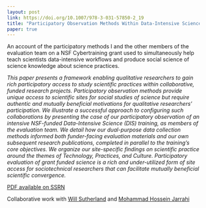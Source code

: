 ```yaml
---
layout: post
link: https://doi.org/10.1007/978-3-031-57850-2_19
title: "Participatory Observation Methods Within Data-Intensive Science"
paper: true
---
```


An account of the participatory methods I and the other members of the evaluation team on a NSF Cybertraining grant used to simultaneously help teach scientists data-intensive workflows and produce social science of science knowledge about science practices.

*This paper presents a framework enabling qualitative researchers to gain rich participatory access to study scientific practices within collaborative, funded research projects. Participatory observation methods provide unique access to scientific sites for social studies of science but require authentic and mutually beneficial motivations for qualitative researchers’ participation. We illustrate a successful approach to configuring such collaborations by presenting the case of our participatory observation of an intensive NSF-funded Data-Intensive Science (DIS) training, as members of the evaluation team. We detail how our dual-purpose data collection methods informed both funder-facing evaluation materials and our own subsequent research publications, completed in parallel to the training’s core objectives. We organize our site-specific findings on scientific practice around the themes of Technology, Practices, and Culture. Participatory evaluation of grant funded science is a rich and under-utilized form of site access for sociotechnical researchers that can facilitate mutually beneficial scientific convergence.*

[PDF available on SSRN](https://papers.ssrn.com/sol3/papers.cfm?abstract_id=4799578)

Collaborative work with [Will Sutherland](https://willsutherland.com/) and [Mohammad Hossein Jarrahi](https://www.jarrahi.com/)
